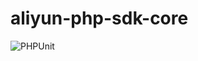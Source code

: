 # aliyun-php-sdk-core

![PHPUnit](https://github.com/limingxinleo/aliyun-php-sdk-core/workflows/PHPUnit/badge.svg)
